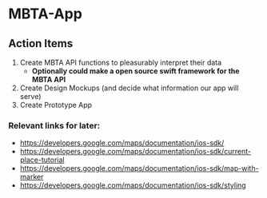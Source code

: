 # MBTA-App

## Action Items
1. Create MBTA API functions to pleasurably interpret their data
	- **Optionally could make a open source swift framework for the MBTA API**
2. Create Design Mockups (and decide what information our app will serve)
3. Create Prototype App



### Relevant links for later:
- https://developers.google.com/maps/documentation/ios-sdk/
- https://developers.google.com/maps/documentation/ios-sdk/current-place-tutorial
- https://developers.google.com/maps/documentation/ios-sdk/map-with-marker
- https://developers.google.com/maps/documentation/ios-sdk/styling